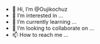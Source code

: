 - 👋 Hi, I’m @Oujikochuz
- 👀 I’m interested in ...
- 🌱 I’m currently learning ...
- 💞️ I’m looking to collaborate on ...
- 📫 How to reach me ...

<!---
Oujikochuz/Oujikochuz is a ✨ special ✨ repository because its `README.md` (this file) appears on your GitHub profile.
You can click the Preview link to take a look at your changes.
--->
